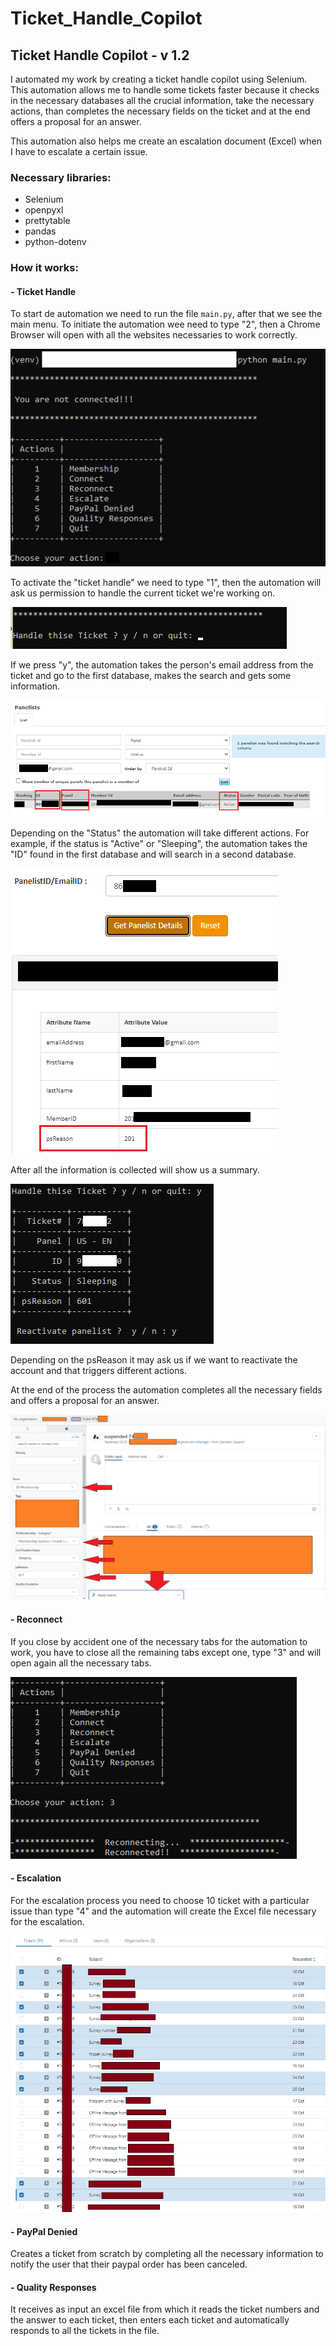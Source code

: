 # Ticket_Handle_Copilot
## Ticket Handle Copilot - v 1.2

I automated my work by creating a ticket handle copilot using Selenium.
This automation allows me to handle some tickets faster because it checks in the necessary databases all the crucial information, take the necessary actions, than completes the necessary fields on the ticket and at the end offers a proposal for an answer.

This automation also helps me create an escalation document (Excel) when I have to escalate a certain issue.

### Necessary libraries:

- Selenium
- openpyxl
- prettytable
- pandas
- python-dotenv

### How it works:
#### - Ticket Handle

To start de automation we need to run the file `main.py`, after that we see the main menu.
To initiate the automation wee need to type "2", then a Chrome Browser will open with all the websites necessaries to work correctly. 

![](img/1.png)

To activate the "ticket handle" we need to type "1", then the automation will ask us permission to handle the current ticket we're working on. 

![](img/2.png)

If we press "y", the automation takes the person's email address from the ticket and go to the first database, makes the search and gets some information.

![](img/6.png)

Depending on the "Status" the automation will take different actions. For example, if the status is "Active" or "Sleeping", the automation takes the "ID" found in the first database and will search in a second database. 

![](img/7.png)

After all the information is collected will show us a summary.

![](img/3.png)

Depending on the psReason it may ask us if we want to reactivate the account and that triggers different actions. 

At the end of the process the automation completes all the necessary fields and  offers a proposal for an answer.

![](img/4.png)

#### - Reconnect

If you close by accident one of the necessary tabs for the automation to work, you have to close all the remaining tabs except one, type "3" and will open again all the necessary tabs. 

![](img/5.png)

#### - Escalation

For the escalation process you need to choose 10 ticket with a particular issue than type "4" and the automation will create the Excel file necessary for the escalation. 

![](img/8.png)

#### - PayPal Denied

Creates a ticket from scratch by completing all the necessary information to notify the user that their paypal order has been canceled.

#### - Quality Responses

It receives as input an excel file from which it reads the ticket numbers and the answer to each ticket, then enters each ticket and automatically responds to all the tickets in the file.
